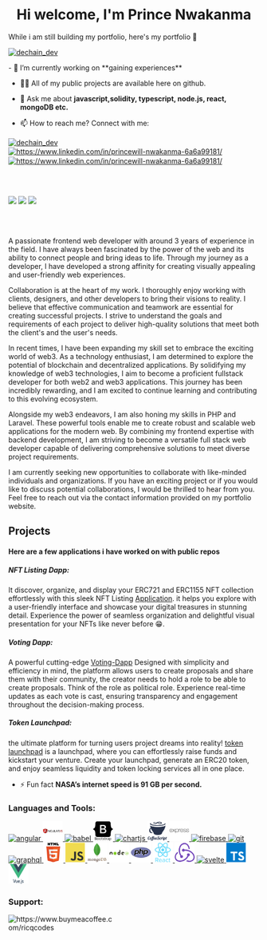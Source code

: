 <h1 align="center">Hi welcome, I'm Prince Nwakanma</h1>

<div display='flex'>
 <p>While i am still building my portfolio, here's my portfolio 🙂<p/>
  <p align="left"> <a href="https://twitter.com/dechain_dev" target="blank"><img src="https://img.shields.io/twitter/follow/dechain_dev?logo=twitter&style=for-the-badge" alt="dechain_dev" /></a></p>
</div>
- 🔭 I’m currently working on **gaining experiences**

- 👨‍💻 All of my public projects are available here on github.

- 💬 Ask me about **javascript,solidity, typescript, node.js, react, mongoDB etc.**

- 📫 How to reach me? Connect with me:
<p align="left">
<a href="https://twitter.com/dechain_dev" target="blank"><img align="center" src="https://raw.githubusercontent.com/rahuldkjain/github-profile-readme-generator/master/src/images/icons/Social/twitter.svg" alt="dechain_dev" height="30" width="40" /></a>
<a href="https://linkedin.com/in/https://www.linkedin.com/in/princewill-nwakanma-6a6a99181/" target="blank"><img align="center" src="https://raw.githubusercontent.com/rahuldkjain/github-profile-readme-generator/master/src/images/icons/Social/linked-in-alt.svg" alt="https://www.linkedin.com/in/princewill-nwakanma-6a6a99181/" height="30" width="40" /></a>
<a href="https://discordapp.com/users/Prince_Dev#0148" target="blank"><img align="center" src="https://raw.githubusercontent.com/rahuldkjain/github-profile-readme-generator/master/src/images/icons/Social/discord.svg" alt="https://www.linkedin.com/in/princewill-nwakanma-6a6a99181/" height="40" width="40" /></a>
</p>

<br />
<br />



<a href="https://git.io/streak-stats"><img src="https://streak-stats.demolab.com?user=ricqcodes&theme=dark"/></a>
<a href="https://github.com/anuraghazra/github-readme-stats"><img src="https://github-readme-stats.vercel.app/api?username=ricqcodes&theme=dark"/></a>
<a href="https://github.com/anuraghazra/github-readme-stats"><img src="https://github-readme-stats.vercel.app/api/top-langs/?username=riqcodes&layout=compact&theme=dark"/></a>


<br/>
<br/>
<p>A passionate frontend web developer with around 3 years of experience in the field. I have always been fascinated by the power of the web and its ability to connect people and bring ideas to life. Through my journey as a developer, I have developed a strong affinity for creating visually appealing and user-friendly web experiences.</p>

<p>Collaboration is at the heart of my work. I thoroughly enjoy working with clients, designers, and other developers to bring their visions to reality. I believe that effective communication and teamwork are essential for creating successful projects. I strive to understand the goals and requirements of each project to deliver high-quality solutions that meet both the client's and the user's needs.</p>

<p>In recent times, I have been expanding my skill set to embrace the exciting world of web3. As a technology enthusiast, I am determined to explore the potential of blockchain and decentralized applications. By solidifying my knowledge of web3 technologies, I aim to become a proficient fullstack developer for both web2 and web3 applications. This journey has been incredibly rewarding, and I am excited to continue learning and contributing to this evolving ecosystem.</p>

<p>Alongside my web3 endeavors, I am also honing my skills in PHP and Laravel. These powerful tools enable me to create robust and scalable web applications for the modern web. By combining my frontend expertise with backend development, I am striving to become a versatile full stack web developer capable of delivering comprehensive solutions to meet diverse project requirements.</p>

<p>I am currently seeking new opportunities to collaborate with like-minded individuals and organizations. If you have an exciting project or if you would like to discuss potential collaborations, I would be thrilled to hear from you. Feel free to reach out via the contact information provided on my portfolio website. </p>

<h2>Projects</h2>
<h4>Here are a few applications i have worked on with public repos<h4/>

<h5>NFT Listing Dapp:</h5>
<p>It discover, organize, and display your ERC721 and ERC1155 NFT collection effortlessly with this sleek NFT Listing <a href="https://github.com/RicqCodes/NFT_List" target="_blank" rel="noreferer">Application</a>. it helps you explore with a user-friendly interface and showcase your digital treasures in stunning detail. Experience the power of seamless organization and delightful visual presentation for your NFTs like never before 😁.</p>

<h5>Voting Dapp:</h5>
  <p>A powerful cutting-edge <a href="https://github.com/RicqCodes/Voting_System_Frontend" target="_blank" rel="noreferer">Voting-Dapp</a> Designed with simplicity and efficiency in mind, the platform allows users to create proposals  and share them with their community, the creator needs to hold a role to be able to create proposals. Think of the role as political role. Experience real-time updates as each vote is cast, ensuring transparency and engagement throughout the decision-making process.</p>
  
 <h5>Token Launchpad:</h5>
  <p>the ultimate platform for turning users project dreams into reality! <a href="https://github.com/RicqCodes/Crypto_Launcher" target="_blank" rel="noreferer">token launchpad</a> is a launchpad, where you can effortlessly raise funds and kickstart your venture. Create your launchpad, generate an ERC20 token, and enjoy seamless liquidity and token locking services all in one place.</p>
  
- ⚡ Fun fact **NASA’s internet speed is 91 GB per second.**

<h3 align="left">Languages and Tools:</h3>
<p align="left"> <a href="https://angular.io" target="_blank" rel="noreferrer"> <img src="https://angular.io/assets/images/logos/angular/angular.svg" alt="angular" width="40" height="40"/> </a> <a href="https://angular.io" target="_blank" rel="noreferrer"> <img src="https://raw.githubusercontent.com/devicons/devicon/master/icons/angularjs/angularjs-original-wordmark.svg" alt="angularjs" width="40" height="40"/> </a> <a href="https://babeljs.io/" target="_blank" rel="noreferrer"> <img src="https://www.vectorlogo.zone/logos/babeljs/babeljs-icon.svg" alt="babel" width="40" height="40"/> </a> <a href="https://getbootstrap.com" target="_blank" rel="noreferrer"> <img src="https://raw.githubusercontent.com/devicons/devicon/master/icons/bootstrap/bootstrap-plain-wordmark.svg" alt="bootstrap" width="40" height="40"/> </a> <a href="https://www.chartjs.org" target="_blank" rel="noreferrer"> <img src="https://www.chartjs.org/media/logo-title.svg" alt="chartjs" width="40" height="40"/> </a> <a href="https://offeescript.org" target="_blank" rel="noreferrer"> <img src="https://raw.githubusercontent.com/devicons/devicon/master/icons/coffeescript/coffeescript-original-wordmark.svg" alt="coffeescript" width="40" height="40"/> </a> <a href="https://expressjs.com" target="_blank" rel="noreferrer"> <img src="https://raw.githubusercontent.com/devicons/devicon/master/icons/express/express-original-wordmark.svg" alt="express" width="40" height="40"/> </a> <a href="https://firebase.google.com/" target="_blank" rel="noreferrer"> <img src="https://www.vectorlogo.zone/logos/firebase/firebase-icon.svg" alt="firebase" width="40" height="40"/> </a> <a href="https://git-scm.com/" target="_blank" rel="noreferrer"> <img src="https://www.vectorlogo.zone/logos/git-scm/git-scm-icon.svg" alt="git" width="40" height="40"/> </a> <a href="https://graphql.org" target="_blank" rel="noreferrer"> <img src="https://www.vectorlogo.zone/logos/graphql/graphql-icon.svg" alt="graphql" width="40" height="40"/> </a> <a href="https://www.w3.org/html/" target="_blank" rel="noreferrer"> <img src="https://raw.githubusercontent.com/devicons/devicon/master/icons/html5/html5-original-wordmark.svg" alt="html5" width="40" height="40"/> </a> <a href="https://developer.mozilla.org/en-US/docs/Web/JavaScript" target="_blank" rel="noreferrer"> <img src="https://raw.githubusercontent.com/devicons/devicon/master/icons/javascript/javascript-original.svg" alt="javascript" width="40" height="40"/> </a> <a href="https://www.mongodb.com/" target="_blank" rel="noreferrer"> <img src="https://raw.githubusercontent.com/devicons/devicon/master/icons/mongodb/mongodb-original-wordmark.svg" alt="mongodb" width="40" height="40"/> </a> <a href="https://nodejs.org" target="_blank" rel="noreferrer"> <img src="https://raw.githubusercontent.com/devicons/devicon/master/icons/nodejs/nodejs-original-wordmark.svg" alt="nodejs" width="40" height="40"/> </a> <a href="https://www.php.net" target="_blank" rel="noreferrer"> <img src="https://raw.githubusercontent.com/devicons/devicon/master/icons/php/php-original.svg" alt="php" width="40" height="40"/> </a> <a href="https://reactjs.org/" target="_blank" rel="noreferrer"> <img src="https://raw.githubusercontent.com/devicons/devicon/master/icons/react/react-original-wordmark.svg" alt="react" width="40" height="40"/> </a> <a href="https://redux.js.org" target="_blank" rel="noreferrer"> <img src="https://raw.githubusercontent.com/devicons/devicon/master/icons/redux/redux-original.svg" alt="redux" width="40" height="40"/> </a> <a href="https://svelte.dev" target="_blank" rel="noreferrer"> <img src="https://upload.wikimedia.org/wikipedia/commons/1/1b/Svelte_Logo.svg" alt="svelte" width="40" height="40"/> </a> <a href="https://www.typescriptlang.org/" target="_blank" rel="noreferrer"> <img src="https://raw.githubusercontent.com/devicons/devicon/master/icons/typescript/typescript-original.svg" alt="typescript" width="40" height="40"/> </a> <a href="https://vuejs.org/" target="_blank" rel="noreferrer"> <img src="https://raw.githubusercontent.com/devicons/devicon/master/icons/vuejs/vuejs-original-wordmark.svg" alt="vuejs" width="40" height="40"/> </a> </p>

<h3 align="left">Support:</h3>
<p><a href="https://www.buymeacoffee.com/ricqcodes"> <img align="left" src="https://cdn.buymeacoffee.com/buttons/v2/default-yellow.png" height="50" width="210" alt="https://www.buymeacoffee.com/ricqcodes" /></a></p><br><br>
